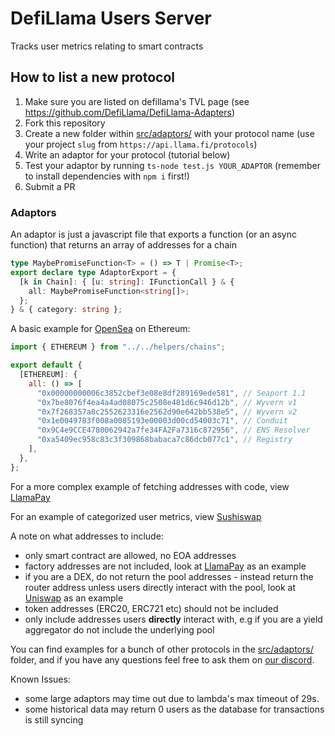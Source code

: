 # DefiLlama Users Server

Tracks user metrics relating to smart contracts

## How to list a new protocol

1. Make sure you are listed on defillama's TVL page (see https://github.com/DefiLlama/DefiLlama-Adapters)
2. Fork this repository
3. Create a new folder within [src/adaptors/](src/adaptors/) with your protocol name (use your project `slug` from `https://api.llama.fi/protocols`)
4. Write an adaptor for your protocol (tutorial below)
5. Test your adaptor by running `ts-node test.js YOUR_ADAPTOR` (remember to install dependencies with `npm i` first!)
6. Submit a PR

### Adaptors

An adaptor is just a javascript file that exports a function (or an async function) that returns an array of addresses for a chain

```typescript
type MaybePromiseFunction<T> = () => T | Promise<T>;
export declare type AdaptorExport = {
  [k in Chain]: { [u: string]: IFunctionCall } & {
    all: MaybePromiseFunction<string[]>;
  };
} & { category: string };
```

A basic example for [OpenSea](src/adaptors/opensea/index.js) on Ethereum:

```javascript
import { ETHEREUM } from "../../helpers/chains";

export default {
  [ETHEREUM]: {
    all: () => [
      "0x00000000006c3852cbef3e08e8df289169ede581", // Seaport 1.1
      "0x7be8076f4ea4a4ad08075c2508e481d6c946d12b", // Wyvern v1
      "0x7f268357a8c2552623316e2562d90e642bb538e5", // Wyvern v2
      "0x1e0049783f008a0085193e00003d00cd54003c71", // Conduit
      "0x9C4e9CCE4780062942a7fe34FA2Fa7316c872956", // ENS Resolver
      "0xa5409ec958c83c3f309868babaca7c86dcb077c1", // Registry
    ],
  },
};
```

For a more complex example of fetching addresses with code, view [LlamaPay](src/adaptors/llamapay/index.js)

For an example of categorized user metrics, view [Sushiswap](src/adaptors/sushiswap/index.js)

A note on what addresses to include:

- only smart contract are allowed, no EOA addresses
- factory addresses are not included, look at [LlamaPay](src/adaptors/llamapay/index.js) as an example
- if you are a DEX, do not return the pool addresses - instead return the router address unless users directly interact with the pool, look at [Uniswap](src/adaptors/uniswap/index.js) as an example
- token addresses (ERC20, ERC721 etc) should not be included
- only include addresses users **directly** interact with, e.g if you are a yield aggregator do not include the underlying pool

You can find examples for a bunch of other protocols in the [src/adaptors/](src/adaptors/) folder, and if you have any questions feel free to ask them on [our discord](https://discord.defillama.com/).

Known Issues:

- some large adaptors may time out due to lambda's max timeout of 29s.
- some historical data may return 0 users as the database for transactions is still syncing
